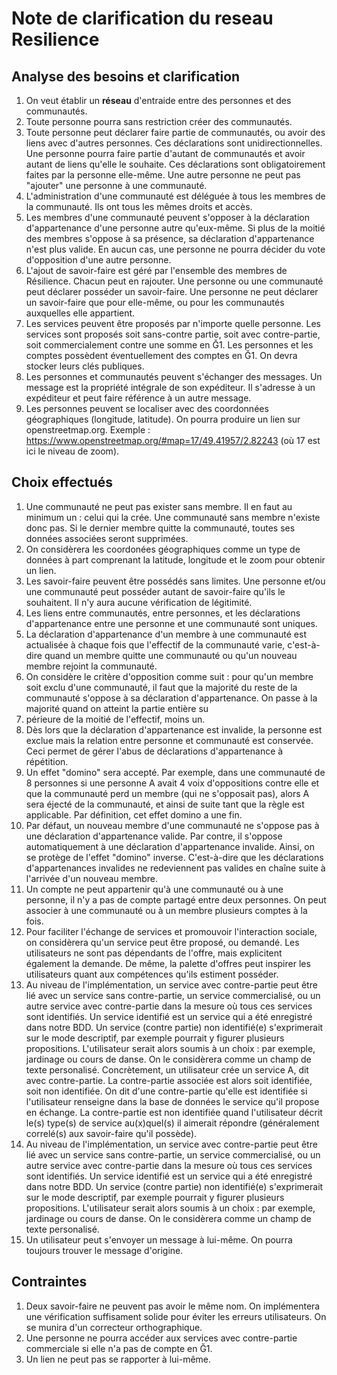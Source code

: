 # Note de clarification du reseau Resilience
## Analyse des besoins et clarification
1. On veut établir un **réseau** d'entraide entre des personnes et des communautés. 
2. Toute personne pourra sans restriction créer des communautés. 
3. Toute personne peut déclarer faire partie de communautés, ou avoir des liens avec d'autres personnes. Ces déclarations sont unidirectionnelles. Une personne pourra faire partie d'autant de communautés et avoir autant de liens qu'elle le souhaite. 
Ces déclarations sont obligatoirement faites par la personne elle-même. Une autre personne ne peut pas "ajouter" une personne à une communauté.
4. L'administration d'une communauté est déléguée à tous les membres de la communauté. Ils ont tous les mêmes droits et accès.
5. Les membres d'une communauté peuvent s'opposer à la déclaration d'appartenance d'une personne autre qu'eux-même. Si plus de la moitié des membres s'oppose à sa présence, sa déclaration d'appartenance n'est plus valide. En aucun cas, une personne ne pourra décider du vote d'opposition d'une autre personne. 
6. L'ajout de savoir-faire est géré par l'ensemble des membres de Résilience. Chacun peut en rajouter. Une personne ou une communauté peut déclarer posséder un savoir-faire. Une personne ne peut déclarer un savoir-faire que pour elle-même, ou pour les communautés auxquelles elle appartient. 
7. Les services peuvent être proposés par n'importe quelle personne. Les services sont proposés soit sans-contre partie, soit avec contre-partie, soit commercialement contre une somme en Ğ1. Les personnes et les comptes possèdent éventuellement des comptes en Ğ1. On devra stocker leurs clés publiques.
8. Les personnes et communautés peuvent s'échanger des messages. Un message est la propriété intégrale de son expéditeur. Il s'adresse à un expéditeur et peut faire référence à un autre message.
9. Les personnes peuvent se localiser avec des coordonnées géographiques (longitude, latitude). On pourra produire un lien sur openstreetmap.org. Exemple : https://www.openstreetmap.org/#map=17/49.41957/2.82243 (où 17 est ici le niveau de zoom).
## Choix effectués 
1. Une communauté ne peut pas exister sans membre. Il en faut au minimum un : celui qui la crée. Une communauté sans membre n'existe donc pas. Si le dernier membre quitte la communauté, toutes ses données associées seront supprimées.
2. On considèrera les coordonées géographiques comme un type de données à part comprenant la latitude, longitude et le zoom pour obtenir un lien. 
3. Les savoir-faire peuvent être possédés sans limites. Une personne et/ou une communauté peut posséder autant de savoir-faire qu'ils le souhaitent. Il n'y aura aucune vérification de légitimité. 
4. Les liens entre communautés, entre personnes, et les déclarations d'appartenance entre une personne et une communauté sont uniques. 
5. La déclaration d'appartenance d'un membre à une communauté est actualisée à chaque fois que l'effectif de la communauté varie, c'est-à-dire quand un membre quitte une communauté ou qu'un nouveau membre rejoint la communauté.
6. On considère le critère d'opposition comme suit : pour qu'un membre soit exclu d'une communauté, il faut que la majorité du reste de la communauté s'oppose à sa déclaration d'appartenance. On passe à la majorité quand on atteint la partie entière su
7. périeure de la moitié de l'effectif, moins un. 
8. Dès lors que la déclaration d'appartenance est invalide, la personne est exclue mais la relation entre personne et communauté est conservée. Ceci permet de gérer l'abus de déclarations d'appartenance à répétition.
9. Un effet "domino" sera accepté. Par exemple, dans une communauté de 8 personnes si une personne A avait 4 voix d'oppositions contre elle et que la communauté perd un membre (qui ne s'opposait pas), alors A sera éjecté de la communauté, et ainsi de suite tant que la règle est applicable. Par définition, cet effet domino a une fin. 
10. Par défaut, un nouveau membre d'une communauté ne s'oppose pas à une déclaration d'appartenance valide. Par contre, il s'oppose automatiquement à une déclaration d'appartenance invalide. Ainsi, on se protège de l'effet "domino" inverse. C'est-à-dire que les déclarations d'appartenances invalides ne redeviennent pas valides en chaîne suite à l'arrivée d'un nouveau membre.
11. Un compte ne peut appartenir qu'à une communauté ou à une personne, il n'y a pas de compte partagé entre deux personnes. On peut associer à une communauté ou à un membre plusieurs comptes à la fois.
12. Pour faciliter l'échange de services et promouvoir l'interaction sociale, on considèrera qu'un service peut être proposé, ou demandé. Les utilisateurs ne sont pas dépendants de l'offre, mais explicitent également la demande. De même, la palette d'offres peut inspirer les utilisateurs quant aux compétences qu'ils estiment posséder. 
13. Au niveau de l'implémentation, un service avec contre-partie peut être lié avec un service sans contre-partie, un service commercialisé, ou un autre service avec contre-partie dans la mesure où tous ces services sont identifiés. Un service identifié est un service qui a été enregistré dans notre BDD. Un service (contre partie) non identifié(e) s'exprimerait sur le mode descriptif, par exemple pourrait y figurer plusieurs propositions. L'utilisateur serait alors soumis à un choix : par exemple, jardinage ou cours de danse. On le considèrera comme un champ de texte personalisé. 
Concrètement, un utilisateur crée un service A, dit avec contre-partie. La contre-partie associée est alors soit identifiée, soit non identifiée. On dit d'une contre-partie qu'elle est identifiée si l'utilisateur renseigne dans la base de données le service qu'il propose en échange. La contre-partie est non identifiée quand l'utilisateur décrit le(s) type(s) de service au(x)quel(s) il aimerait répondre (généralement correlé(s) aux savoir-faire qu'il possède).
14. Au niveau de l'implémentation, un service avec contre-partie peut être lié avec un service sans contre-partie, un service commercialisé, ou un autre service avec contre-partie dans la mesure où tous ces services sont identifiés. Un service identifié est un service qui a été enregistré dans notre BDD. Un service (contre partie) non identifié(e) s'exprimerait sur le mode descriptif, par exemple pourrait y figurer plusieurs propositions. L'utilisateur serait alors soumis à un choix : par exemple, jardinage ou cours de danse. On le considèrera comme un champ de texte personalisé. 
15. Un utilisateur peut s'envoyer un message à lui-même. On pourra toujours trouver le message d'origine. 

## Contraintes
1. Deux savoir-faire ne peuvent pas avoir le même nom. On implémentera une vérification suffisament solide pour éviter les erreurs utilisateurs. On se munira d'un correcteur orthographique. 
2. Une personne ne pourra accéder aux services avec contre-partie commerciale si elle n'a pas de compte en Ğ1. 
3. Un lien ne peut pas se rapporter à lui-même. 




